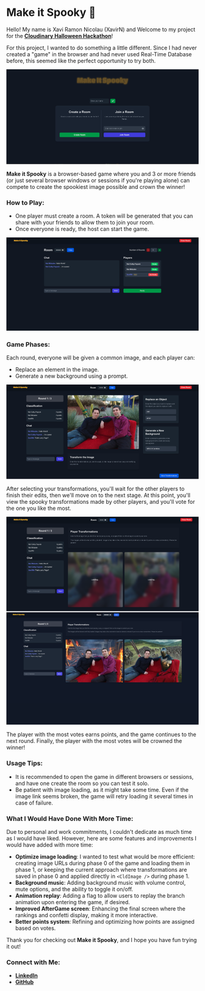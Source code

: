 # Make it Spooky 🎃

Hello! My name is Xavi Ramon Nicolau (XavirN) and Welcome to my project for the **[Cloudinary Halloween Hackathon](https://cloudinary.com/blog/cloudinary-cloudcreate-spooky-ai-hackathon)**!

For this project, I wanted to do something a little different. Since I had never created a "game" in the browser and had never used Real-Time Database before, this seemed like the perfect opportunity to try both.

![Project Screenshot](./public/images/screenshot.png)

**Make it Spooky** is a browser-based game where you and 3 or more friends (or just several browser windows or sessions if you're playing alone) can compete to create the spookiest image possible and crown the winner!

### How to Play:

- One player must create a room. A token will be generated that you can share with your friends to allow them to join your room.
- Once everyone is ready, the host can start the game.

![Room Setup Screenshot](./public/images/room_setup.png)

### Game Phases:

Each round, everyone will be given a common image, and each player can:

- Replace an element in the image.
- Generate a new background using a prompt.

![Image Editing Screenshot](./public/images/editing.png)

After selecting your transformations, you'll wait for the other players to finish their edits, then we'll move on to the next stage. At this point, you'll view the spooky transformations made by other players, and you'll vote for the one you like the most.

![Voting Screenshot](./public/images/loading.png)
![Voting Screenshot](./public/images/voting.png)

The player with the most votes earns points, and the game continues to the next round. Finally, the player with the most votes will be crowned the winner!

### Usage Tips:

- It is recommended to open the game in different browsers or sessions, and have one create the room so you can test it solo.
- Be patient with image loading, as it might take some time. Even if the image link seems broken, the game will retry loading it several times in case of failure.

### What I Would Have Done With More Time:

Due to personal and work commitments, I couldn't dedicate as much time as I would have liked. However, here are some features and improvements I would have added with more time:

- **Optimize image loading**: I wanted to test what would be more efficient: creating image URLs during phase 0 of the game and loading them in phase 1, or keeping the current approach where transformations are saved in phase 0 and applied directly in `<CldImage />` during phase 1.
- **Background music**: Adding background music with volume control, mute options, and the ability to toggle it on/off.
- **Animation replay**: Adding a flag to allow users to replay the branch animation upon entering the game, if desired.
- **Improved AfterGame screen**: Enhancing the final screen where the rankings and confetti display, making it more interactive.
- **Better points system**: Refining and optimizing how points are assigned based on votes.

Thank you for checking out **Make it Spooky**, and I hope you have fun trying it out!

### Connect with Me:

- **[LinkedIn](https://www.linkedin.com/in/xavi-ramon-nicolau-08289a261/)**
- **[GitHub](https://github.com/xavirn89)**
